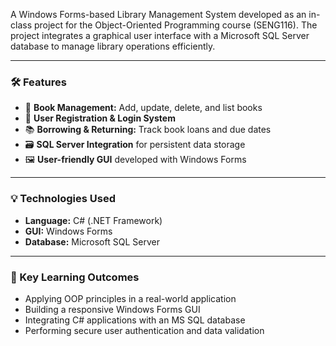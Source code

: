 A Windows Forms-based Library Management System developed as an in-class project for the Object-Oriented Programming course (SENG116). The project integrates a graphical user interface with a Microsoft SQL Server database to manage library operations efficiently.

---

### 🛠 Features

- 📖 **Book Management:** Add, update, delete, and list books  
- 👤 **User Registration & Login System**  
- 📚 **Borrowing & Returning:** Track book loans and due dates  
- 🗃 **SQL Server Integration** for persistent data storage  
- 🖼️ **User-friendly GUI** developed with Windows Forms  

---

### 💡 Technologies Used

- **Language:** C# (.NET Framework)  
- **GUI:** Windows Forms  
- **Database:** Microsoft SQL Server  

---

### 🧠 Key Learning Outcomes

- Applying OOP principles in a real-world application  
- Building a responsive Windows Forms GUI  
- Integrating C# applications with an MS SQL database  
- Performing secure user authentication and data validation  
